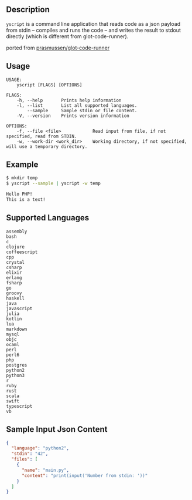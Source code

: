 
## Description

`yscript` is a command line application that reads code as a json payload from stdin – compiles and runs the code – and writes the result to stdout directly (which is different from glot-code-runner).

ported from [prasmussen/glot-code-runner](https://github.com/prasmussen/glot-code-runner)


## Usage

```
USAGE:
    yscript [FLAGS] [OPTIONS]

FLAGS:
    -h, --help       Prints help information
    -l, --list       List all supported languages.
        --sample     Sample stdin or file content.
    -V, --version    Prints version information

OPTIONS:
    -f, --file <file>            Read input from file, if not specified, read from STDIN.
    -w, --work-dir <work_dir>    Working directory, if not specified, will use a temporary directory.

```

## Example

```bash
$ mkdir temp
$ yscript --sample | yscript -w temp

Hello PHP!
This is a text!
```


## Supported Languages

```
assembly
bash
c
clojure
coffeescript
cpp
crystal
csharp
elixir
erlang
fsharp
go
groovy
haskell
java
javascript
julia
kotlin
lua
markdown
mysql
objc
ocaml
perl
perl6
php
postgres
python2
python3
r
ruby
rust
scala
swift
typescript
vb
```

## Sample Input Json Content

```json
{
  "language": "python2",
  "stdin": "42",
  "files": [
    {
      "name": "main.py",
      "content": "print(input('Number from stdin: '))"
    }
  ]
}
```
